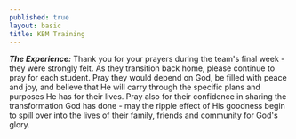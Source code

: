 ```yaml
---
published: true
layout: basic
title: KBM Training
---
```


***The Experience:***
Thank you for your prayers during the team's final week - they were strongly felt.  As they transition back home, please continue to pray for each student.  Pray they would depend on God, be filled with peace and joy, and believe that He will carry through the specific plans and purposes He has for their lives.  Pray also for their confidence in sharing the transformation God has done - may the ripple effect of His goodness begin to spill over into the lives of their family, friends and community for God's glory.